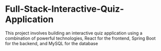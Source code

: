 # Full-Stack-Interactive-Quiz-Application
This project involves building an interactive quiz application using a combination of powerful technologies, React for the frontend, Spring Boot for the backend, and MySQL for the database
